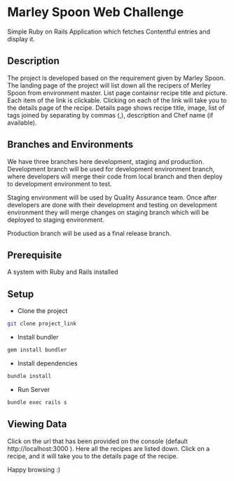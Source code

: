 # Marley Spoon Web Challenge

Simple Ruby on Rails Application which fetches Contentful entries and display it.

## Description
The project is developed based on the requirement given by Marley Spoon. 
The landing page of the project will list down all the recipers of Merley Spoon from environment master. List page containsr recipe title and picture.
Each item of the link is clickable. Clicking on each of the link will take you to the details page of the recipe. Details page shows recipe title, image, list of tags joined by separating by commas (,), description and Chef name (if available).


## Branches and Environments
We have three branches here development, staging and production. 
Development branch will be used for development environment branch, where developers
will merge their code from local branch and then deploy to development environment to 
test.


Staging environment will be used by Quality Assurance team. Once after
 developers are done with their development and testing on development environment 
 they will merge changes on staging branch which will be deployed to staging environment. 


Production branch will be used as a final release branch. 


## Prerequisite
A system with Ruby and Rails installed

## Setup
* Clone the project

```bash
git clone project_link
```

* Install bundler

```bash
gem install bundler
```

* Install dependencies

```bash
bundle install
```


* Run Server

```bash
bundle exec rails s
```

## Viewing Data

Click on the url that has been provided on the console (default http://localhost:3000
). Here all the recipes are listed down. 
Click on a recipe, and it will take you to the details page of the recipe. 

Happy browsing :)

